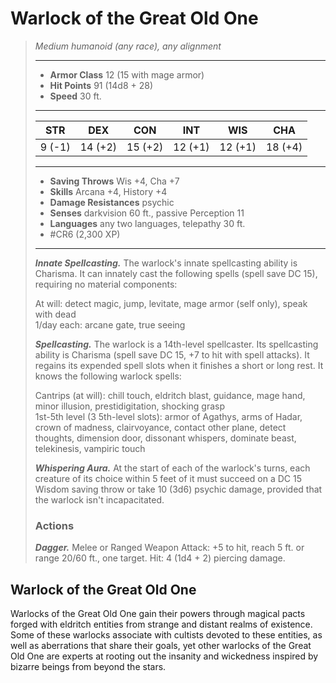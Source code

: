 # Warlock of the Great Old One
>*Medium humanoid (any race), any alignment*
>___
>- **Armor Class** 12 (15 with mage armor)
>- **Hit Points** 91 (14d8 + 28)
>- **Speed** 30 ft.
>___
>|STR|DEX|CON|INT|WIS|CHA|
>|:---:|:---:|:---:|:---:|:---:|:---:|
>|9 (-1)|14 (+2)|15 (+2)|12 (+1)|12 (+1)|18 (+4)|
>___
>- **Saving Throws** Wis +4, Cha +7
>- **Skills** Arcana +4, History +4
>- **Damage Resistances** psychic
>- **Senses** darkvision 60 ft., passive Perception 11
>- **Languages** any two languages, telepathy 30 ft.
>- #CR6 (2,300 XP)
>___
>***Innate Spellcasting.*** The warlock's innate spellcasting ability is Charisma. It can innately cast the following spells (spell save DC 15), requiring no material components:  
>
>At will: detect magic, jump, levitate, mage armor (self only), speak with dead  
>1/day each: arcane gate, true seeing  
>
>
>***Spellcasting.*** The warlock is a 14th-level spellcaster. Its spellcasting ability is Charisma (spell save DC 15, +7 to hit with spell attacks). It regains its expended spell slots when it finishes a short or long rest. It knows the following warlock spells:  
>
>Cantrips (at will): chill touch, eldritch blast, guidance, mage hand, minor illusion, prestidigitation, shocking grasp  
>1st-5th level (3 5th-level slots): armor of Agathys, arms of Hadar, crown of madness, clairvoyance, contact other plane, detect thoughts, dimension door, dissonant whispers, dominate beast, telekinesis, vampiric touch  
>
>
>***Whispering Aura.*** At the start of each of the warlock's turns, each creature of its choice within 5 feet of it must succeed on a DC 15 Wisdom saving throw or take 10 (3d6) psychic damage, provided that the warlock isn't incapacitated.  
>
>### Actions
>***Dagger.*** Melee  or Ranged Weapon Attack: +5 to hit, reach 5 ft. or range 20/60 ft., one target. Hit: 4 (1d4 + 2) piercing damage.

## Warlock of the Great Old One

Warlocks of the Great Old One gain their powers through magical pacts forged with eldritch entities from strange and distant realms of existence. Some of these warlocks associate with cultists devoted to these entities, as well as aberrations that share their goals, yet other warlocks of the Great Old One are experts at rooting out the insanity and wickedness inspired by bizarre beings from beyond the stars.